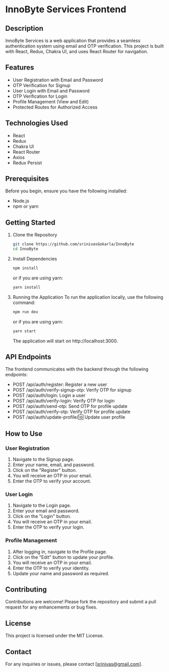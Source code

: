 # InnoByte Services Frontend

## Description
InnoByte Services is a web application that provides a seamless authentication system using email and OTP verification. This project is built with React, Redux, Chakra UI, and uses React Router for navigation.

## Features
- User Registration with Email and Password
- OTP Verification for Signup
- User Login with Email and Password
- OTP Verification for Login
- Profile Management (View and Edit)
- Protected Routes for Authorized Access

## Technologies Used
- React
- Redux
- Chakra UI
- React Router
- Axios
- Redux Persist

## Prerequisites
Before you begin, ensure you have the following installed:
- Node.js
- npm or yarn

## Getting Started
1. Clone the Repository
    ```bash
    git clone https://github.com/srinivasGokarla/InnoByte
    cd InnoByte
    ```
2. Install Dependencies
    ```bash
    npm install
    ```
    or if you are using yarn:
    ```bash
    yarn install
    ```
3. Running the Application
    To run the application locally, use the following command:
    ```bash
    npm run dev
    ```
    or if you are using yarn:
    ```bash
    yarn start
    ```
    The application will start on http://localhost:3000.


## API Endpoints
The frontend communicates with the backend through the following endpoints:
- POST /api/auth/register: Register a new user
- POST /api/auth/verify-signup-otp: Verify OTP for signup
- POST /api/auth/login: Login a user
- POST /api/auth/verify-login: Verify OTP for login
- POST /api/auth/send-otp: Send OTP for profile update
- POST /api/auth/verify-otp: Verify OTP for profile update
- POST /api/auth/update-profile/:id: Update user profile

## How to Use
### User Registration
1. Navigate to the Signup page.
2. Enter your name, email, and password.
3. Click on the "Register" button.
4. You will receive an OTP in your email.
5. Enter the OTP to verify your account.

### User Login
1. Navigate to the Login page.
2. Enter your email and password.
3. Click on the "Login" button.
4. You will receive an OTP in your email.
5. Enter the OTP to verify your login.

### Profile Management
1. After logging in, navigate to the Profile page.
2. Click on the "Edit" button to update your profile.
3. You will receive an OTP in your email.
4. Enter the OTP to verify your identity.
5. Update your name and password as required.

## Contributing
Contributions are welcome! Please fork the repository and submit a pull request for any enhancements or bug fixes.

## License
This project is licensed under the MIT License.

## Contact
For any inquiries or issues, please contact [srinivas@gmail.com].

